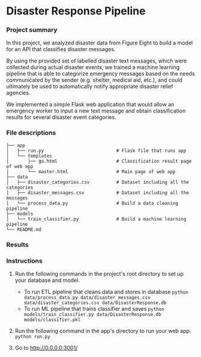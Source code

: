 # Disaster Response Pipeline 

### Project summary

In this project, we analyzed disaster data from Figure Eight to build a model for an API that classifies disaster messages.

By using the provided set of labelled disaster text messages, which were collected during actual disaster events, we trained a machine learning pipeline that is able to categorize emergency messages based on the needs communicated by the sender (e.g. shelter, medical aid, etc.), and could ultimately be used to automatically notify appropriate disaster relief agencies.

We implemented a simple Flask web application that would allow an emergency worker to input a new text message and obtain classification results for several disaster event categories.

### File descriptions

    ├── app     
    │   ├── run.py                           # Flask file that runs app
    │   └── templates   
    │       ├── go.html                      # Classification result page of web app
    │       └── master.html                  # Main page of web app    
    ├── data                   
    │   ├── disaster_categories.csv          # Dataset including all the categories  
    │   ├── disaster_messages.csv            # Dataset including all the messages
    │   └── process_data.py                  # Build a data cleaning pipeline
    ├── models
    │   └── train_classifier.py              # Build a machine learning pipeline           
    └── README.md

### Results

### Instructions
1. Run the following commands in the project's root directory to set up your database and model.

    - To run ETL pipeline that cleans data and stores in database
        `python data/process_data.py data/disaster_messages.csv data/disaster_categories.csv data/DisasterResponse.db`
    - To run ML pipeline that trains classifier and saves
        `python models/train_classifier.py data/DisasterResponse.db models/classifier.pkl`

2. Run the following command in the app's directory to run your web app.
    `python run.py`

3. Go to http://0.0.0.0:3001/
